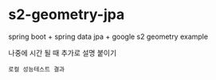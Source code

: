 # s2-geometry-jpa

spring boot + spring data jpa + google s2 geometry example

나중에 시간 될 때 추가로 설명 붙이기

```
로컬 성능테스트 결과

```
